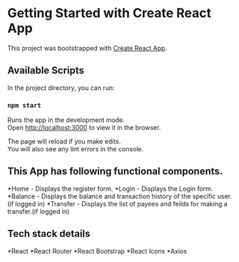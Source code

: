 # Getting Started with Create React App

This project was bootstrapped with [Create React App](https://github.com/facebook/create-react-app).

## Available Scripts

In the project directory, you can run:

### `npm start`

Runs the app in the development mode.\
Open [http://localhost:3000](http://localhost:3000) to view it in the browser.

The page will reload if you make edits.\
You will also see any lint errors in the console.

## This App has following functional components.

*Home - Displays the register form.
*Login - Displays the Login form.
*Balance - Displays the balance and transaction history of the specific user.(if logged in)
*Transfer - Displays the list of payees and feilds for making a transfer.(if logged in)

## Tech stack details

*React
*React Router
*React Bootstrap
*React Icons
*Axios

